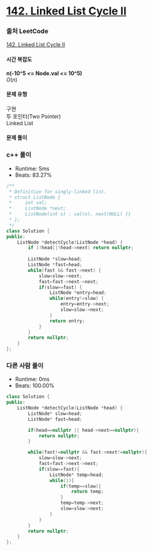 # [142. Linked List Cycle II](https://leetcode.com/problems/linked-list-cycle-ii/description/)

### 출처 LeetCode
[142. Linked List Cycle II](https://leetcode.com/problems/linked-list-cycle-ii/description/)

#### 시간 복잡도
**n(-10^5 <= Node.val <= 10^5)**  
$`O(n)`$

#### 문제 유형
구현  
투 포인터(Two Pointer)  
Linked List

#### 문제 풀이

### c++ 풀이
- Runtime: 5ms
- Beats: 83.27%
```c++
/**
 * Definition for singly-linked list.
 * struct ListNode {
 *     int val;
 *     ListNode *next;
 *     ListNode(int x) : val(x), next(NULL) {}
 * };
 */
class Solution {
public:
    ListNode *detectCycle(ListNode *head) {
        if (!head||!head->next) return nullptr;
        
        ListNode *slow=head;
        ListNode *fast=head;
        while(fast && fast->next) {
            slow=slow->next;
            fast=fast->next->next;
            if(slow==fast) {
                ListNode *entry=head;
                while(entry!=slow) {
                    entry=entry->next;
                    slow=slow->next;
                }
                return entry;
            }
        }
        return nullptr;
    }
};
```

### 다른 사람 풀이
- Runtime: 0ms
- Beats: 100.00%
```c++
class Solution {
public:
    ListNode *detectCycle(ListNode *head) {
        ListNode* slow=head;
        ListNode* fast=head;

        if(head==nullptr || head->next==nullptr){
            return nullptr;
        }

        while(fast!=nullptr && fast->next!=nullptr){
            slow=slow->next;
            fast=fast->next->next;
            if(slow==fast){
                ListNode* temp=head;
                while(1){
                    if(temp==slow){
                        return temp;
                    }
                    temp=temp->next;
                    slow=slow->next;
                }
            }
        }
        return nullptr;
    }
};
```